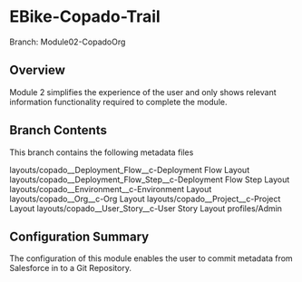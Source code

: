 # EBike-Copado-Trail

Branch: Module02-CopadoOrg

## Overview
Module 2 simplifies the experience of the user and only shows relevant information functionality required to complete the module.

## Branch Contents
This branch contains the following metadata files

layouts/copado__Deployment_Flow__c-Deployment Flow Layout
layouts/copado__Deployment_Flow_Step__c-Deployment Flow Step Layout
layouts/copado__Environment__c-Environment Layout
layouts/copado__Org__c-Org Layout
layouts/copado__Project__c-Project Layout
layouts/copado__User_Story__c-User Story Layout
profiles/Admin

## Configuration Summary
The configuration of this module enables the user to commit metadata from Salesforce in to a Git Repository.
